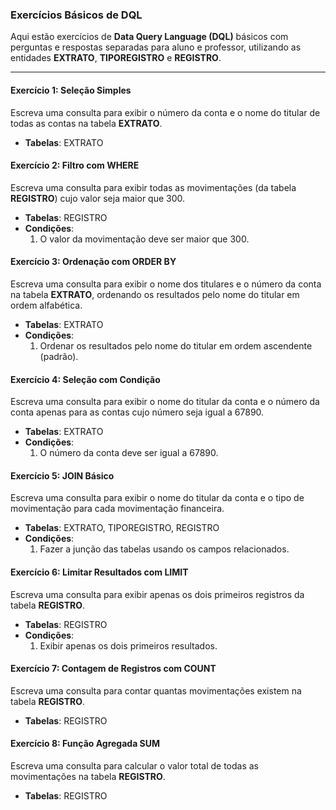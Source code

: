 ### Exercícios Básicos de DQL

Aqui estão exercícios de **Data Query Language (DQL)** básicos com perguntas e respostas separadas para aluno e professor, utilizando as entidades **EXTRATO**, **TIPOREGISTRO** e **REGISTRO**.

---

#### **Exercício 1: Seleção Simples**
Escreva uma consulta para exibir o número da conta e o nome do titular de todas as contas na tabela **EXTRATO**.

- **Tabelas**: EXTRATO

#### **Exercício 2: Filtro com WHERE**
Escreva uma consulta para exibir todas as movimentações (da tabela **REGISTRO**) cujo valor seja maior que 300.

- **Tabelas**: REGISTRO
- **Condições**:
  1. O valor da movimentação deve ser maior que 300.

#### **Exercício 3: Ordenação com ORDER BY**
Escreva uma consulta para exibir o nome dos titulares e o número da conta na tabela **EXTRATO**, ordenando os resultados pelo nome do titular em ordem alfabética.

- **Tabelas**: EXTRATO
- **Condições**:
  1. Ordenar os resultados pelo nome do titular em ordem ascendente (padrão).

#### **Exercício 4: Seleção com Condição**
Escreva uma consulta para exibir o nome do titular da conta e o número da conta apenas para as contas cujo número seja igual a 67890.

- **Tabelas**: EXTRATO
- **Condições**:
  1. O número da conta deve ser igual a 67890.

#### **Exercício 5: JOIN Básico**
Escreva uma consulta para exibir o nome do titular da conta e o tipo de movimentação para cada movimentação financeira.

- **Tabelas**: EXTRATO, TIPOREGISTRO, REGISTRO
- **Condições**:
  1. Fazer a junção das tabelas usando os campos relacionados.


#### **Exercício 6: Limitar Resultados com LIMIT**
Escreva uma consulta para exibir apenas os dois primeiros registros da tabela **REGISTRO**.

- **Tabelas**: REGISTRO
- **Condições**:
  1. Exibir apenas os dois primeiros resultados.


#### **Exercício 7: Contagem de Registros com COUNT**
Escreva uma consulta para contar quantas movimentações existem na tabela **REGISTRO**.

- **Tabelas**: REGISTRO

#### **Exercício 8: Função Agregada SUM**
Escreva uma consulta para calcular o valor total de todas as movimentações na tabela **REGISTRO**.

- **Tabelas**: REGISTRO